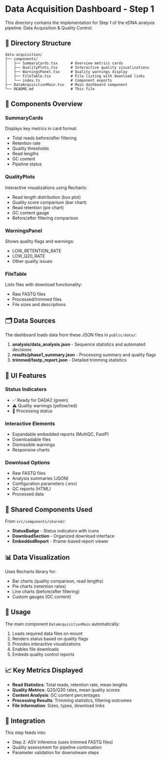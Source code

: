 # Data Acquisition Dashboard - Step 1

This directory contains the implementation for Step 1 of the eDNA analysis pipeline: Data Acquisition & Quality Control.

## 📁 Directory Structure

```
data-acquisition/
├── components/
│   ├── SummaryCards.tsx      # Overview metrics cards
│   ├── QualityPlots.tsx      # Interactive quality visualizations
│   ├── WarningsPanel.tsx     # Quality warnings display
│   ├── FileTable.tsx         # File listing with download links
│   └── index.ts              # Component exports
├── DataAcquisitionMain.tsx   # Main dashboard component
└── README.md                 # This file
```

## 🔧 Components Overview

### SummaryCards
Displays key metrics in card format:
- Total reads before/after filtering
- Retention rate
- Quality thresholds
- Read lengths
- GC content
- Pipeline status

### QualityPlots
Interactive visualizations using Recharts:
- Read length distribution (box plot)
- Quality score comparison (bar chart)
- Read retention (pie chart)
- GC content gauge
- Before/after filtering comparison

### WarningsPanel
Shows quality flags and warnings:
- LOW_RETENTION_RATE
- LOW_Q20_RATE
- Other quality issues

### FileTable
Lists files with download functionality:
- Raw FASTQ files
- Processed/trimmed files
- File sizes and descriptions

## 🗂️ Data Sources

The dashboard loads data from these JSON files in `public/data/`:

1. **analysis/data_analysis.json** - Sequence statistics and automated decisions
2. **results/phase1_summary.json** - Processing summary and quality flags
3. **trimmed/fastp_report.json** - Detailed trimming statistics

## 🎨 UI Features

### Status Indicators
- ✅ Ready for DADA2 (green)
- ⚠️ Quality warnings (yellow/red)
- 🔄 Processing status

### Interactive Elements
- Expandable embedded reports (MultiQC, FastP)
- Downloadable files
- Dismissible warnings
- Responsive charts

### Download Options
- Raw FASTQ files
- Analysis summaries (JSON)
- Configuration parameters (.env)
- QC reports (HTML)
- Processed data

## 🔗 Shared Components Used

From `src/components/shared/`:
- **StatusBadge** - Status indicators with icons
- **DownloadSection** - Organized download interface
- **EmbeddedReport** - Iframe-based report viewer

## 📊 Data Visualization

Uses Recharts library for:
- Bar charts (quality comparison, read lengths)
- Pie charts (retention rates)
- Line charts (before/after filtering)
- Custom gauges (GC content)

## 🚀 Usage

The main component `DataAcquisitionMain` automatically:
1. Loads required data files on mount
2. Renders status based on quality flags
3. Provides interactive visualizations
4. Enables file downloads
5. Embeds quality control reports

## 📈 Key Metrics Displayed

- **Read Statistics**: Total reads, retention rate, mean lengths
- **Quality Metrics**: Q20/Q30 rates, mean quality scores
- **Content Analysis**: GC content percentages
- **Processing Results**: Trimming statistics, filtering outcomes
- **File Information**: Sizes, types, download links

## 🔄 Integration

This step feeds into:
- Step 2: ASV Inference (uses trimmed FASTQ files)
- Quality assessment for pipeline continuation
- Parameter validation for downstream steps